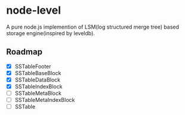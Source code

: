 # node-level
A pure node.js implemention of LSM(log structured merge tree) based storage engine(inspired by leveldb).

## Roadmap
- [x] SSTableFooter
- [x] SSTableBaseBlock
- [x] SSTableDataBlock
- [x] SSTableIndexBlock
- [ ] SSTableMetaBlock
- [ ] SSTableMetaIndexBlock
- [ ] SSTable
